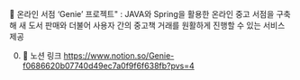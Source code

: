 🌱 온라인 서점 ‘Genie’ 프로젝트"
: JAVA와 Spring을 활용한 온라인 중고 서점을 구축해 새 도서 판매와 더불어 사용자 간의 중고책 거래를 원활하게 진행할 수 있는 서비스 제공



0. 🌼 노션 링크
https://www.notion.so/Genie-f0686620b07740d49ec7a0f9f6f638fb?pvs=4

